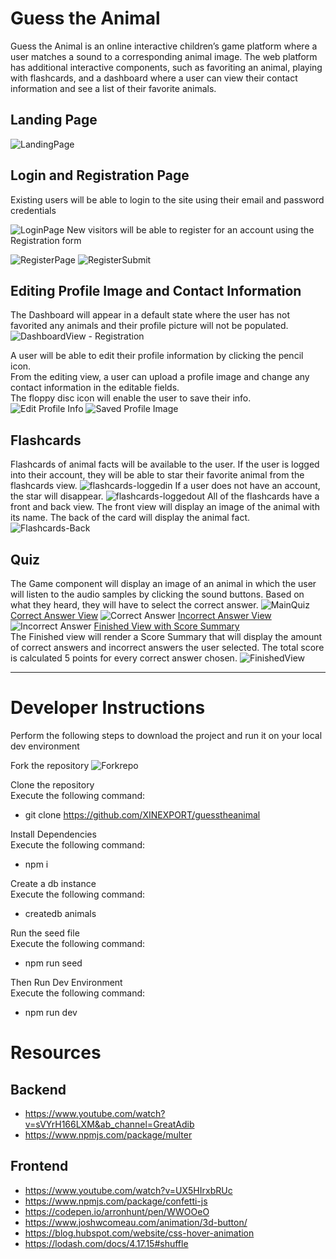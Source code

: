 # Guess the Animal
Guess the Animal is an online interactive children’s game platform where a user matches a sound to a corresponding animal image. The web platform has additional interactive components, such as favoriting an animal, playing with flashcards, and a dashboard where a user can view their contact information and see a list of their favorite animals.

## Landing Page
![LandingPage](https://github.com/XINEXPORT/guesstheanimal/assets/40744735/f2ff7cd8-6c8d-48e4-9536-e1dea523a420)

## Login and Registration Page
Existing users will be able to login to the site using their email and password credentials <br>

![LoginPage](https://github.com/XINEXPORT/guesstheanimal/assets/40744735/44eea723-c5d8-4342-945a-892e4117cc98)
New visitors will be able to register for an account using the Registration form

![RegisterPage](https://github.com/XINEXPORT/guesstheanimal/assets/40744735/aa713ec2-0c13-4daa-bfc6-8a18eca6ff3b)
![RegisterSubmit](https://github.com/XINEXPORT/guesstheanimal/assets/40744735/295b8e21-222a-4c48-ace3-bad02a4d9eb2)

## Editing Profile Image and Contact Information
The Dashboard will appear in a default state where the user has not favorited any animals and their profile picture will not be populated.
![DashboardView - Registration](https://github.com/XINEXPORT/guesstheanimal/assets/40744735/f9101f00-5a58-4f24-9eb7-9cc55ac7bda2)

A user will be able to edit their profile information by clicking the pencil icon. <br>
From the editing view, a user can upload a profile image and change any contact information in the editable fields. <br>
The floppy disc icon will enable the user to save their info. <br>
![Edit Profile Info](https://github.com/XINEXPORT/guesstheanimal/assets/40744735/6ce76dbb-d18d-49ba-a83a-68e7273da217)
![Saved Profile Image](https://github.com/XINEXPORT/guesstheanimal/assets/40744735/5a2457a9-943c-4ed2-9abd-b94505c53493)

## Flashcards
Flashcards of animal facts will be available to the user. If the user is logged into their account, they will be able to star their favorite animal from the flashcards view.
![flashcards-loggedin](https://github.com/XINEXPORT/guesstheanimal/assets/40744735/9620c0b7-9f5d-4e8d-a1e3-72da22d384fa)
If a user does not have an account, the star will disappear.
![flashcards-loggedout](https://github.com/XINEXPORT/guesstheanimal/assets/40744735/2c0e14cf-e6b6-41e0-a64d-537f20b5bd15)
All of the flashcards have a front and back view. The front view will display an image of the animal with its name. The back of the card will display the animal fact.
![Flashcards-Back](https://github.com/XINEXPORT/guesstheanimal/assets/40744735/2b5d983e-c888-4ec2-bea6-180e7b1cd3a3)

## Quiz
The Game component will display an image of an animal in which the user will listen to the audio samples by clicking the sound buttons. Based on what they heard, they will have to select the correct answer.
![MainQuiz](https://github.com/XINEXPORT/guesstheanimal/assets/40744735/acb13185-385b-4a6b-b6bc-25a357e84e3e)
<ins>Correct Answer View</ins>
![Correct Answer](https://github.com/XINEXPORT/guesstheanimal/assets/40744735/5b573219-08ca-4e81-b176-ed5440b2db40)
<ins>Incorrect Answer View</ins>
![Incorrect Answer](https://github.com/XINEXPORT/guesstheanimal/assets/40744735/f9e3e0d1-6bfa-4be4-90b0-a2fe8b419a74)
<ins>Finished View with Score Summary</ins><br>
The Finished view will render a Score Summary that will display the amount of correct answers and incorrect answers the user selected. The total score is calculated 5 points for every correct answer chosen.
![FinishedView](https://github.com/XINEXPORT/guesstheanimal/assets/40744735/e81a366e-9069-4b04-b267-648f8b782981)



---
# Developer Instructions
Perform the following steps to download the project and run it on your local dev environment


Fork the repository
![Forkrepo](https://github.com/XINEXPORT/guesstheanimal/assets/40744735/18bcbd1a-cd3f-44b4-a260-e9473bf60f35)

Clone the repository <br>
Execute the following command: <br>
- git clone https://github.com/XINEXPORT/guesstheanimal

Install Dependencies <br>
Execute the following command: 
- npm i <br>

Create a db instance <br>
Execute the following command:
- createdb animals <br>

Run the seed file <br>
Execute the following command:
- npm run seed <br>

Then Run Dev Environment <br>
Execute the following command:
- npm run dev



# Resources
## Backend
- https://www.youtube.com/watch?v=sVYrH166LXM&ab_channel=GreatAdib
- https://www.npmjs.com/package/multer
## Frontend
- https://www.youtube.com/watch?v=UX5HIrxbRUc
- https://www.npmjs.com/package/confetti-js
- https://codepen.io/arronhunt/pen/WWOOeO
- https://www.joshwcomeau.com/animation/3d-button/
- https://blog.hubspot.com/website/css-hover-animation
- https://lodash.com/docs/4.17.15#shuffle
